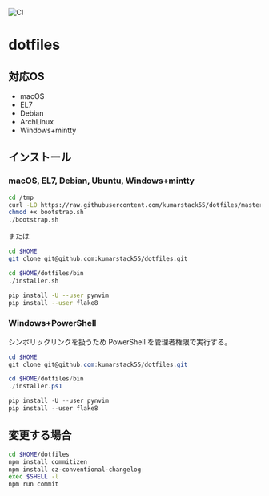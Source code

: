 ![CI](https://github.com/kumarstack55/dotfiles/workflows/CI/badge.svg)

# dotfiles

## 対応OS

* macOS
* EL7
* Debian
* ArchLinux
* Windows+mintty

## インストール

### macOS, EL7, Debian, Ubuntu, Windows+mintty

```bash
cd /tmp
curl -LO https://raw.githubusercontent.com/kumarstack55/dotfiles/master/bootstrap.sh
chmod +x bootstrap.sh
./bootstrap.sh
```

または

```bash
cd $HOME
git clone git@github.com:kumarstack55/dotfiles.git

cd $HOME/dotfiles/bin
./installer.sh

pip install -U --user pynvim
pip install --user flake8
```

### Windows+PowerShell

シンボリックリンクを扱うため PowerShell を管理者権限で実行する。

```ps1
cd $HOME
git clone git@github.com:kumarstack55/dotfiles.git

cd $HOME/dotfiles/bin
./installer.ps1

pip install -U --user pynvim
pip install --user flake8
```

## 変更する場合

```sh
cd $HOME/dotfiles
npm install commitizen
npm install cz-conventional-changelog
exec $SHELL -l
npm run commit
```
